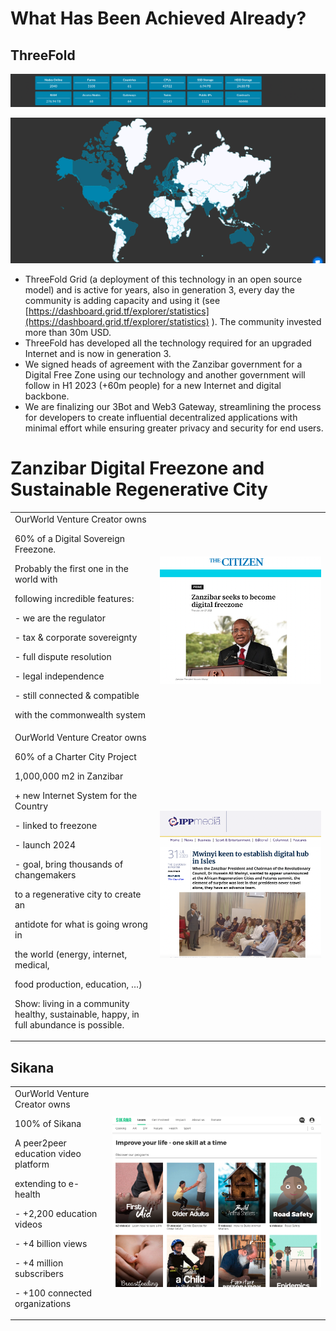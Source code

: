 # What Has Been Achieved Already?

## ThreeFold

![alt_text](img/explorer_stats.png)

![alt_text](img/explorer_map.png)

* ThreeFold Grid (a deployment of this technology in an open source model) and is active for years, also in generation 3, every day the community is adding capacity and using it (see [https://dashboard.grid.tf/explorer/statistics](https://dashboard.grid.tf/explorer/statistics) ). The community invested more than 30m USD.
* ThreeFold has developed all the technology required for an upgraded Internet and is now in generation 3.
* We signed heads of agreement with the Zanzibar government for a Digital Free Zone using our technology and another government will follow in H1 2023 (+60m people) for a new Internet and digital backbone.
* We are finalizing our 3Bot and Web3 Gateway, streamlining the process for developers to create influential decentralized applications with minimal effort while ensuring greater privacy and security for end users.

# Zanzibar Digital Freezone and Sustainable Regenerative City

<table>
  <tr>
   <td>OurWorld Venture Creator owns
<p>
60% of a Digital Sovereign Freezone.
<p>
Probably the first one in the world with
<p>
following incredible features:
<p>
- we are the regulator
<p>
- tax & corporate sovereignty
<p>
- full dispute resolution
<p>
- legal independence
<p>
- still connected & compatible 
<p>
   with the commonwealth system
   </td>
   <td>

<img src="img/freezone_press.png" width="" alt="alt_text">

   </td>
  </tr>
  <tr>
   <td>OurWorld Venture Creator owns
<p>
60% of a Charter City Project
<p>
1,000,000 m2 in Zanzibar
<p>
+ new Internet System for the Country
<p>
- linked to freezone
<p>
- launch 2024
<p>
- goal, bring thousands of changemakers
<p>
  to a regenerative city to create an 
<p>
  antidote for what is going wrong in
<p>
  the world (energy, internet, medical,
<p>
  food production, education, …)
<p>
    Show: living in a community healthy, sustainable, happy, in full abundance is possible.
   </td>
   <td>

<img src="img/freezone_press2.png" width="" alt="alt_text">

   </td>
  </tr>
</table>

## Sikana

<table>
  <tr>
   <td>OurWorld Venture Creator owns
<p>
100% of Sikana
<p>
A peer2peer education video platform
<p>
extending to e-health
<p>
- +2,200 education videos
<p>
- +4 billion views
<p>
- +4 million subscribers
<p>
- +100 connected organizations
   </td>
   <td>

<img src="img/sikana_site.png" width="" alt="alt_text">

   </td>
  </tr>
</table>
